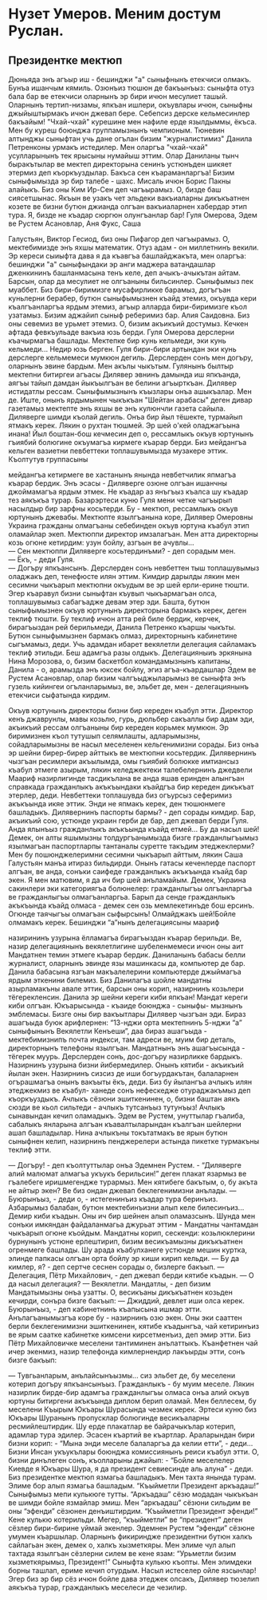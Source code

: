 # Нузет Умеров. Меним достум Руслан.
## Президентке мектюп

  Дюньяда энъ агъыр иш - бешинджи "а" сыныфнынъ етекчиси олмакъ. Бунъа ишанчым кямиль. Озюнъиз тюшюн де бакъынъыз: сыныфта отуз бала бар 
ве етекчиси оларнынъ эр бири ичюн месулиет ташый. Оларнынъ тертип-низамы, япкъан ишлери, окъувлары ичюн, сыныфны джыйыштырмакъ ичюн джевап
бере. Себепсиз дерске кельмесинлер бакъайым! "Чхай-чхай" курешине мен нафиле ерде язылдыммы, ёкъса. Мен бу куреш боюнджа группамызнынъ
чемпионым. Тюневин алтынджы сыныфтан учь дане огълан бизим "журналистимиз" Данила Петренконы урмакъ истедилер. Мен оларгъа "чхай-чхай"
усулларынынъ тек ярысыны нумайыш эттим. Олар Даниланы тынч быракътылар ве мектеп директорына сенинъ устюнъден шикяет этермиз деп
къоркъуздылар. Бакъса сен къараманларгъа! 
  Бизим сыныфымызда эр бир талебе - шахс. Мисаль ичюн Борис Пакны алайыкъ. Биз оны Ким Ир-Сен деп чагъырамыз. О, бизде баш сиясетшынас.
Якъын ве узакъ чет эльдеки вакъиаларны дикъкъатнен козете ве бизни бутюн джианда олгъан вакъиаларнен хабердар этип тура. Я, бизде не 
къадар сюргюн олунгъанлар бар! Гуля Омерова, Эдем ве Рустем Асановлар, Аня Фукс, Саша 



Галустьян, Виктор Гесиод, биз оны Пифагор деп чагъырамыз. О, мектебимизде энъ яхшы математик. Отуз адам - он миллетнинъ векили. Эр 
кереси сыиыфта дава я да къавгъа башлайджакъта, мен оларгъа: бешинджи "а" сыныфындаки эр анги маджера ватандашлар дженкининъ 
башланмасына тенъ келе, деп ачыкъ-ачыкътан айтам. Барсын, олар да месулиет не олгъаныны бильсинлер.
  Сыныфымыз пек муаббет. Биз бири-биримизге мусафирликке барамыз, догъгъан куньлерни берабер, бутюн сыныфымызнен къайд этемиз, окъувда
кери къалгъанларгъа ярдым этемиз, агъыр алларда бири-биримизге къол узатамыз. Бизим аджайип сыныф реберимиз бар. Алия Саидовна. Биз оны
севемиз ве урьмет этемиз. О, бизим акъикъий достумыз. 
  Кечкен афтада февкъульаде вакъиа юзь берди. Гуля Омерова дерслерни къачырмагъа
башлады. Мектепке бир кунь кельмеди, эки кунь кельмеди... Недир юзь берген. Гуля бири-бири артындан эки кунь дерслерге кельмемеси мумкюн
дегиль. Дерслерден сонъ мен догъру, оларнынъ эвине бардым. Мен акълы чыкътым. Гулянынъ былтыр мектепни битиргеи агъасы Дилявер эвнинъ
дамында иш япкъанда, аягъы тайып дамдан йыкъылгъан ве белини агъырткъан. 
  Дилявер истидатлы рессам. Сыныфымызнынъ къызлары онъа ашыкъалар. Мен де. Иште, онынъ ярдымынен чыкъкъан "Шейтан арабасы" деген дивар
газетамыз мектепте энъ яхшы ве энъ кулюнчли газета сайыла. Диляверге шимди къолай дегиль. Онъа бир йыл тёшекте, турмайып ятмакъ керек.
Лякин о рухтан тюшмей. Эр шей о'кей оладжагъына инана! Йыл боштан-бош кечмесин деп о, рессамлыкъ окъув юртунынъ гъиябий болюгине окъумагъа
кирмеге къарар берди. 
  Биз мейдангъа кельген вазиетни певбеттеки топлашувымызда музакере эттик. Къолтутув группасыны
  
  
мейдангъа кетирмеге ве хастанынъ янында невбетчилик япмагъа къарар бердик. Энъ эсасы - Диляверге озюне олгъан ишанчны
джоймамагъа ярдым этмек. He къадар аз янъгъыз къалса шу къадар тез аякъкъа турар. 
  Базарэртеси куню Гуля мени четке чагъырып насылдыр бир зарфны косьтерди. Бу - мектюп, рессамлыкъ окъув юртунынъ джевабы. Мектюпте
язылгъанына коре, Дилявер Омеровны Украина гражданы олмагъаны себебинден окъув юртуна къабул этип оламайлар экеп. Мектюппи директор
имзалагъан. Мен атта директорны козь огюне кетирдим: узун бойлу, азгъын ве ачувлы...
<br>— Сен мектюппи Диляверге косьтердинъми? - деп сорадым мен.
<br>— Ёкъ, - деди Гуля.
<br>— Догъру япкъансынъ.
  Дерслерден сонъ невбеттен тыш топлашувымыз оладжакъ деп, тенефюсте илян эттим. Кимдир дарылды лякин мен сесимни чыкъарып мектюпни
окъудым ве эр шей ерли-ерине тюшти. Эгер къаравул бизни сыныфтан къувып чыкъармагъан олса, топлашувымыз сабагъадже девам этер эди. 
Башта, бутюн сыныфымызнен окъув юртунынъ директорына бармакъ керек, деген теклиф тюшти. Бу теклиф ичюн атта рей биле бердик, керчек,
бирагъыздан рей берильмеди, Данила Петренко къаршы чыкъты. Бутюн сыныфымызнен бармакъ олмаз, директорнынъ кабинетине сыгъмамыз, деди.
Учь адамдан ибарет векялетли делегация сайламакъ теклиф этильди. Беш адамгъа разы олдыкъ. Делегацияныиъ эркянына Нина Морозова, 
о, бизим баскетбол командамызнынъ капитаны, Данила - о, арамызда энъ юксек бойлу, эгиз агъа-къардашлар Эдем ве Рустем Асановлар, олар
бизим чалгъыджыларымыз ве сыныфта энъ гузель кийингеи огъланларымыз, ве, эльбет де, мен - делегациянынъ етекчиси сыфатында кирдим.



  Окъув юртунынъ директоры бизни бир кереден къабул этти. Директор кенъ джаврунлы, мавы козьлю, гурь, дюльбер сакъаллы бир адам эди,
акъикъий рессам олгъаныны бир кереден корьмек мумкюн. Эр биримизнен къол тутушып селямлашты, адларымызны, сойадларымызны ве насыл
меселенен кельгенимизни сорады. 
  Биз онъа эр шейни бирер-бирер айттыкъ ве мектюпни косьтердик. Дилявернинъ чызгъан ресимлери акъылымда, омы гъиябий болюкке
имтиансыз къабул этмеге азырым, лякин келеджектеки талебелернинъ джедвели Маариф назирлигинде тасдикълана ве анда яшав еринден
алынгъан справкада гражданлыкъ акъкъындаки къайдгъа бир кереден дикъкъат этерлер, деди.
Невбеттеки топлашувда биз огъурсыз сеферимиз акъкъында икяе эттик. Энди не япмакъ керек, ден тюшюнмеге башладыкъ. Дилявернинъ паспорты
бармы? - деп сорады кимдир. Бар, акъикъий сою, устюнде украин герби де бар, деп джевап берди Гуля. Анда ялынъыз гражданлыкъ акъкъында
къайд етмей...
  Бу да насыл шей! Демек, он алты яшымызны толдургъанымызда бизге гражданлыгъымыз язылмагъан паспортларпы тантаналы суретте
такъдим этеджеклерми? Мен бу пошюнджелеримни сесимни чыкъарып айттым, лякин Саша Галустьян манъа итираз бильдирди. Онынъ гатасы
кеченлерде паспорт алгъан, ве анда, сонъки саифеде гражданлыкъ акъкъында къайд бар экен.
  Я мен матювим, я да ич бир шей анъламайым. Демек, Украина сакинлери эки категориягъа болюнелер: гражданлыгъы олгъанларгъа ве
гражданлыгъы олмагъанларгьа. Барып да сенде гражданлыкъ акъкъында къайд олмаса - демек сен озь мемлекетинъде бош ерсинъ. Огюнде
таячыгъы олмагъан сыфырсынъ! Олмайджакъ шей!Бойле олмамакъ керек.
  Бешинджи “а”нынъ делегациясыны маариф



назирининъ узурына ёлламагъа бирагъыздан къарар берильди. Ве, назир делегациянынъ векялетлигине шубеленмемеси ичюн оны аит
Мандатнен темин этмеге къарар бердик.
  Даниланынъ бабасы белли журналист, оларнынъ эвинде язы машинкасы да, компьютер де бар. Данила бабасына язгъан макъалелерини 
компьютерде джыймагъа ярдым эткенини билемиз. Биз Данилагъа шойле мандатны азырламакъны авале эттик, барсын оны корип, назирнинъ 
козьлери тёгерекленсин. 
  Данила эр шейни кереги киби япкъан! Мандат кереги киби олгъан. Юкъарысында - къаиде боюнджа - сыныфы- мызнынъ эмблемасы. Бизге
оны бир вакъытлары Дилявер чызгъан эди. Бираз ашагъыда буюк арифлернен: “13-нджи орта мектепнинъ 5-нджи “а” сыныфынынъ
Векялетли Кенъеши”, даа бираз ашагъыда - мектебимизнипъ почта
индекси, там адреси ве, муим бир деталь, директорнынъ телефоны
язылгъан. Мандатнынъ энъ ашагъысында - тёгерек муурь.
  Дерслерден сонъ, дос-догъру назирликке бардыкъ. Назирнинъ
узурына бизни йибермедилер. Онынъ кятиби - акъикъий йылан экен.
Назирнинъ сизсиз де иши богъурдакътан, балаларнен огърашмагъа
онынъ вакъыты ёкъ, деди.
  Биз бу йылангъа ачлыкъ илян этеджекмиз ве къабул- ханеде сонъ
нефескедже отураджакъмыз деп къоркъуздыкъ. Ачлыкъ сёзюни
эшиткенинен, о, бизни баштан аякъ сюзди ве кьол сильтеди -
ачлыкъ тутсанъыз тутунъыз!
  Ачлыкъ сынавындан кечип оламадыкъ. Эдем ве Рустем, унуттылар
гъалиба, сабалыкъ янларына алгъан къавалтыларындан къалгъан
шейлерни ашап башладылар. Нина ачлыкъны токътатмакъ ве ярын
бутюн сыныфнен келип, назирнинъ пенджерелери астында пикетке
турмакъны теклиф этти.



— Догъру! - деп къолтуттылар онъа Эдемнен Рустем. - “Диляверге
алий малюмат алмагъа укъукъ берильсин!” деген плакат язармыз ве
гъалебеге иришмегендже турармыз.
  Мен кятибеге бакътым, о, бу акъта не айтыр экен? Ве биз ондан
джевап беклегенимизни анълады.
— Буюрынъыз, - деди о, - истегенинъиз къадар тура беринъиз.
Азбарымыз балабан, бутюн мектебинъизни алып келе билесинъиз...
  Демир киби къадын. Оны ич бир шейнен алып оламазсынъ. Шунда
мен сонъки имкяндан файдаланмагьа джурьат эттим - Мандатны
чантамдан чыкъарып огюне къойдым. Мандатны корип, сескенди:
козьлюклерини бурнунынъ устюне ерлештирип, бизим весикъамызны
дикъкъатнен огренмеге башлады. Шу арада къабулханеге устюнде
мешин куртка, элинде папкасы олгъан орта бойлу эр киши кирип
кельди.
— Бу да кимлер, я? - деп сертче сеснен сорады о, бизлерге
бакъып.
— Делегация, Пётр Михайлович, - деп джевап берди кятибе
къадын.
— О да насыл делегация?
— Векялетли. Мандатлы, - деп бизим Мандатымызны онъа узатты.
  О, весикъаны дикъкъатнен козьден кечирди, сонъра бизге бакъып:
— Джиддий, девлет иши олса керек. Буюрынъыз, - деп кабинетнинъ
къапысына ишмар этти. Анълагъанымызгъа коре бу - назирнинъ озю
экен.
  Оны эки сааттен берли беклегенимизни эшиткенинен, кятибе
къадынгъа, чай кетиринъиз ве ярым саатке кабинетке кимсени
кирсетменъиз, деп эмир этти.
  Биз Пётр Михайловичке меселени тантиминен анълаттыкъ.
Къанфетнен чай ичер экенмиз, назир телефонда кимлернендир
лакъырды этти, сонъ бизге бакъып:



— Тувгьанларым, анълайсынъызмы... сиз эльбет де, бу меселени
котерип догъру япкъансынъыз. Гражданлыкъ - бу муим меселе. Лякин
назирлик бирде-бир адамгъа гражданлыгъы олмаса онъа алий окъув
юртуны битиргени акъкъында диплом берип оламай. Мен беллесем, бу
меселени Къырым Юкъары Шурасында чезмек керек.
  Эртеси куню биз Юкъары Шуранынъ пропусклар болюгинде
весикъаларны ресмийлештирдик. Шу ерде плакатлар ве байрачыкълар
котерип, адамлар тура эдилер. Эсасен къартий ве къартлар.
Араларындан бири бизни корип: - “Мына энди меселе балаларгъа да
келии етти”, - деди...
  Бизни Инсан укъукълары боюнджа комиссиянынъ реиси къабул этти.
О, бизни динълеген сонъ, къолларыны джайып: - “Бойле меселелер
Киевде я Юкъары Шура, я да президент севиесинде аль алуна” -
деди.
  Биз президентке мектюп язмагьа башладыкъ. Мен тахта янында
турам. Элиме бор алып язмагьа башладым. “Къыйметли Президент
аркъадаш!” Сыныфымыз мепи кулькюге тутты. “Аркъадаш” сёзю
модадан чыкъкъан ве шимди бойле язмайлар эмиш. Мен “аркъадаш”
сёзюни сильдим ве оны “эфенди” сёзюнен денъиштирдим. “Къыйметли
Президент эфенди!” Кене кулькю котерильди. Мегер, “къыйметли” ве
“президент” деген сёзлер бири-бирине уймай экенлер. Эдемнен
Рустем “эфенди” сёзюне умумен къаршылар. Оларнынъ фикириндже
президентни бутюн халкъ сайлагьан экен, демек о, халкъ
хызметкяры.
  Мен элиме чул алып тахтада язылгъан сёзлерни силем ве кене
язам: “Урьметли бизим хызметкярымыз, Президент!” Сыныфта кулькю
къопты. Мен элимдеки борны ташлап, ериме кечип отурдым. Насыл
истеселер ойле язсынлар! Эгер биз эр бир сёз ичюн бойле дава
этеджек олсакъ, Дилявер тюзелип аякъкъа турар, гражданлыкъ
меселеси де чезилир.


